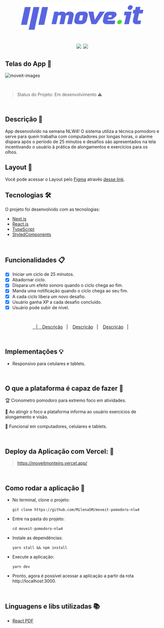 <h1 align="center">
  <img width="400px" src="https://github.com/MilenaSM/moveit-pomodoro-nlw4/blob/main/public/logo-full.svg" />

  <br />

  <p align="center"> 
   <img src="https://img.shields.io/static/v1?label=react&message=framework&color=blue&style=for-the-badge&logo=REACT" />
   <img src="https://img.shields.io/static/v1?label=Vercel&message=Deploy&color=green&style=for-the-badge&logo=VERCEL" />
  </p>

</h1>

## Telas do App :paperclip:

![moveit-images](https://user-images.githubusercontent.com/53149634/109433589-f1742f00-79ef-11eb-9477-a09458c8da24.png)

<br />

> Status do Projeto: Em desenvolvimento :warning:

<br />

## Descrição :page_with_curl:
App desenvolvido na semana NLW4! O sistema utiliza a técnica pomodoro e serve para quem trabalha com computadores por longas horas, o alarme dispara após o período de 25 minutos e desafios são apresentados na tela incentivando o usuário à prática de alongamentos e exercícios para os olhos.

## Layout :art: 
Você pode acessar o Layout pelo <a href="https://www.figma.com">Figma<a> atravês <a href="https://www.figma.com/file/ge20pu3ofMOKoliUyKx1Nl/Move.it-1.0">desse link<a>.

## Tecnologias 🛠 
O projeto foi desenvolvido com as tecnologias:

- [Next.js](https://nextjs.org/)
- [React.js](https://pt-br.reactjs.org/)
- [TypeScript](https://www.typescriptlang.org/)
- [StyledComponents](https://styled-components.com/)

<br />

## Funcionalidades :clipboard: 
- [x] Iniciar um ciclo de 25 minutos.
- [x] Abadornar ciclo.
- [x] Dispara um efeito sonoro quando o ciclo chega ao fim.
- [x] Manda uma notificação quando o ciclo chega ao seu fim.
- [x] A cada ciclo libera um novo desafio.
- [x] Usuário ganha XP a cada desafio concluído.
- [x] Usuário pode subir de nível.

<br />
 
 <p align="center">
  <a href="![tela-para-pc1](https://user-images.githubusercontent.com/53149634/109401306-a9d89f00-792c-11eb-8da7-01ef2b3d898e.png)"Descrição</a>&nbsp;&nbsp;&nbsp;|&nbsp;&nbsp;&nbsp;
  <a href="![tela-para-pc2](https://user-images.githubusercontent.com/53149634/109401342-e1474b80-792c-11eb-9d3d-03d6861f6352.png)">Descrição</a>&nbsp;&nbsp;&nbsp;|&nbsp;&nbsp;&nbsp;
  <a href="![tela-para-celular1](https://user-images.githubusercontent.com/53149634/109401349-ee643a80-792c-11eb-8227-9c5daa39f774.jpg)">Descrição</a>&nbsp;&nbsp;&nbsp;|&nbsp;&nbsp;&nbsp;
  <a href="![tela-para-celular2](https://user-images.githubusercontent.com/53149634/109401356-f7550c00-792c-11eb-9465-4fa09779e6c3.jpg)">Descrição</a>&nbsp;&nbsp;&nbsp;|&nbsp;&nbsp;&nbsp;
</p>

<br />

## Implementações :bulb: 

- Responsivo para celulares e tablets.

<br />

## O que a plataforma é capaz de fazer :checkered_flag:

:trophy: Cronometro pomodoro para extremo foco em atividades.

:muscle: Ao atingir o foco a plataforma informa ao usuário exercícios de alongamento e visão.

:eyes: Funcional em computadores, celulares e tablets.

<br />

## Deploy da Aplicação com Vercel: :punch:

> https://moveitmonteiro.vercel.app/

<br />

## Como rodar a aplicação :runner:

- No terminal, clone o projeto:
  
  ```git clone https://github.com/MilenaSM/moveit-pomodoro-nlw4```

- Entre na pasta do projeto:

  ```cd moveit-pomodoro-nlw4```

- Instale as dependências:

  ```yarn stall && npm install```

- Execute a aplicação:
  
  ```yarn dev```

- Pronto, agora é possível acessar a aplicação a partir da rota http://localhost:3000.

<br />

## Linguagens e libs utilizadas :books:

- [React PDF](https://react-pdf.org/)
